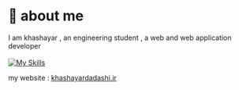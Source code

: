  # :wave: about me

I am khashayar , an engineering student , a web and web application developer <br><br>
[![My Skills](https://skillicons.dev/icons?i=js,jquery,html,css,cs,dotnet,postman,php,mysql,laravel,wordpress,py,flask,git)](https://skillicons.dev)

my website : <a href="https://khashayardadashi.ir">khashayardadashi.ir</a>
